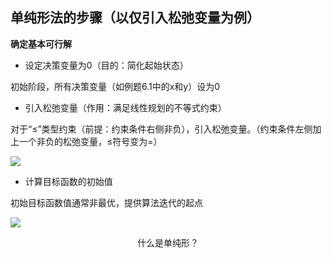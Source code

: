 ## 单纯形法的步骤（以仅引入松弛变量为例）

<div grid="~ cols-2 gap-4">

<div class="mt-5 text-sm">

**确定基本可行解**

- 设定决策变量为0（目的：简化起始状态）

初始阶段，所有决策变量（如例题6.1中的x和y）设为0

- 引入松弛变量（作用：满足线性规划的不等式约束）

对于“≤”类型约束（前提：约束条件右侧非负），引入松弛变量。（约束条件左侧加上一个非负的松弛变量，≤符号变为=）

![](https://vip2.loli.io/2023/12/05/tDJd2SImOTP3Ee1.webp)

- 计算目标函数的初始值

初始目标函数值通常非最优，提供算法迭代的起点

</div>

<div text-sm>

![](https://vip2.loli.io/2023/12/05/9yGVpZ1trKkXbFP.webp)

<center>什么是单纯形？</center>

</div>

</div>